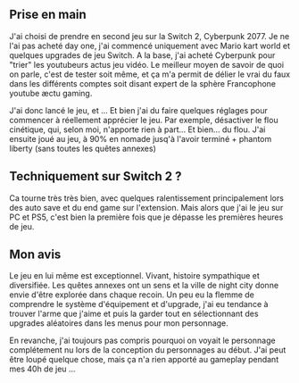 ## Prise en main

J'ai choisi de prendre en second jeu sur la Switch 2, Cyberpunk 2077. Je ne l'ai pas acheté day one, j'ai commencé uniquement avec Mario kart world et quelques upgrades de jeu Switch.
A la base, j'ai acheté Cyberpunk pour "trier" les youtubeurs actus jeu vidéo. Le meilleur moyen de savoir de quoi on parle, c'est de tester soit même, et ça m'a permit de délier le vrai du faux
dans les différents comptes soit disant expert de la sphère Francophone youtube æctu gaming.

J'ai donc lancé le jeu, et ... Et bien j'ai du faire quelques réglages pour commencer à réellement apprécier le jeu. 
Par exemple, désactiver le flou cinétique, qui, selon moi, n'apporte rien à part... Et bien... du flou. 
J'ai ensuite joué au jeu, à 90% en nomade jusq'à l'avoir terminé + phantom liberty (sans toutes les quêtes annexes)

## Techniquement sur Switch 2 ?

Ca tourne très très bien, avec quelques ralentissement principalement lors des auto save et du end game sur l'extension. Mais alors que j'ai le jeu sur PC et PS5, c'est bien la première fois que je dépasse les
premières heures de jeu. 

## Mon avis

Le jeu en lui même est exceptionnel. Vivant, histoire sympathique et diversifiée. Les quêtes annexes ont un sens et la ville de night city donne envie d'être explorée dans chaque recoin. 
Un peu eu la flemme de comprendre le système d'équipement et d'upgrade, j'ai eu tendance à trouver l'arme que j'aime et puis la garder tout en sélectionnant des upgrades aléatoires dans les menus pour mon personnage.

En revanche, j'ai toujours pas compris pourquoi on voyait le personnage complétement nu lors de la conception du personnages au début. J'ai peut être loupé quelque chose, mais ça n'a rien apporté au gameplay pendant mes 40h de jeu ...

